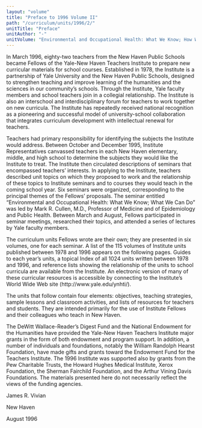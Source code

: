 ```yaml
---
layout: "volume"
title: "Preface to 1996 Volume II"
path: "/curriculum/units/1996/2/"
unitTitle: "Preface"
unitAuthor: "-"
unitVolume: "Environmental and Occupational Health: What We Know; How We Know; What WeCan Do"
---
```

<body>
<p>
	In March 1996, eighty-two teachers from the New Haven Public Schools became Fellows of the Yale-New Haven Teachers Institute to prepare new curricular materials for school courses. Established in 1978, the Institute is a partnership of Yale University and the New Haven Public Schools, designed to strengthen teaching and improve learning of the humanities and the sciences in our community’s schools. Through the Institute, Yale faculty members and school teachers join in a collegial relationship. The Institute is also an interschool and interdisciplinary forum for teachers to work together on new curricula. The Institute has repeatedly received national recognition as a pioneering and successful model of university-school collaboration that integrates curriculum development with intellectual renewal for teachers.  
</p>
<p>
	Teachers had primary responsibility for identifying the subjects the Institute would address. Between October and December 1995, Institute Representatives canvassed teachers in each New Haven elementary, middle, and high school to determine the subjects they would like the Institute to treat. The Institute then circulated descriptions of seminars that encompassed teachers’ interests. In applying to the Institute, teachers described unit topics on which they proposed to work and the relationship of these topics to Institute seminars and to courses they would teach in the coming school year. Six seminars were organized, corresponding to the principal themes of the Fellows’ proposals. The seminar entitled “Environmental and Occupational Health: What We Know; What We Can Do” was led by Mark R. Cullen, M.D., Professor of Medicine and of Epidemiology and Public Health. Between March and August, Fellows participated in seminar meetings, researched their topics, and attended a series of lectures by Yale faculty members. 
</p>
<p>
	The curriculum units Fellows wrote are their own; they are presented in six volumes, one for each seminar. A list of the 115 volumes of Institute units published between 1978 and 1996 appears on the following pages. Guides to each year’s units, a topical Index of all 1024 units written between 1978 and 1996, and reference lists showing the relationship of the units to school curricula are available from the Institute. An electronic version of many of these curricular resources is accessible by connecting to the Institute’s World Wide Web site (http://www.yale.edu/ynhti/).
</p>
<p>
	The units that follow contain four elements: objectives, teaching strategies, sample lessons and classroom activities, and lists of resources for teachers and students. They are intended primarily for the use of Institute Fellows and their colleagues who teach in New Haven. 
</p>
<p>
	The DeWitt Wallace-Reader’s Digest Fund and the National Endowment for the Humanities have provided the Yale-New Haven Teachers Institute major grants in the form of both endowment and program support. In addition, a number of individuals and foundations, notably the William Randolph Hearst Foundation, have made gifts and grants toward the Endowment Fund for the Teachers Institute. The 1996 Institute was supported also by grants from the Pew Charitable Trusts, the Howard Hughes Medical Institute, Xerox Foundation, the Sherman Fairchild Foundation, and the Arthur Vining Davis Foundations. The materials presented here do not necessarily reflect the views of the funding agencies. 
</p>
<p>
James R. Vivian
</p>
<p>
New Haven
</p>
<p>
August 1996
</p>
</body>